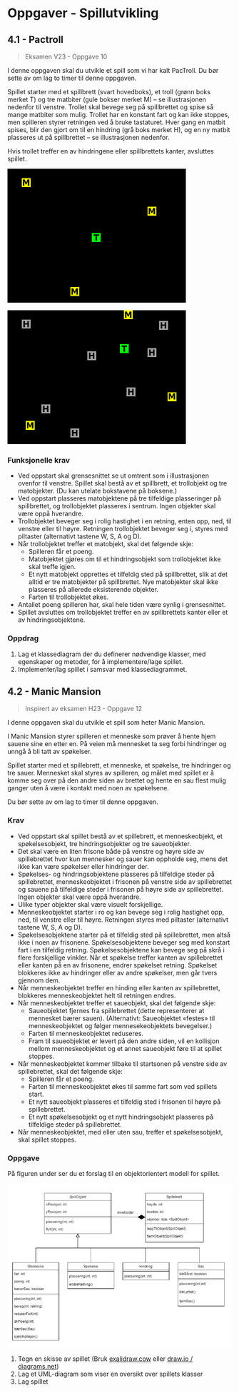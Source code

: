 # Oppgaver - Spillutvikling

## 4.1 - Pactroll

> Eksamen V23 - Oppgave 10

I denne oppgaven skal du utvikle et spill som vi har kalt PacTroll.
Du bør sette av om lag to timer til denne oppgaven.

Spillet starter med et spillbrett (svart hovedboks), et troll (grønn boks merket T) og tre matbiter (gule bokser merket M) – se illustrasjonen nedenfor til venstre.
Trollet skal bevege seg på spillbrettet og spise så mange matbiter som mulig.
Trollet har en konstant fart og kan ikke stoppes, men spilleren styrer retningen ved å bruke tastaturet.
Hver gang en matbit spises, blir den gjort om til en hindring (grå boks merket H), og en ny matbit plasseres ut på spillbrettet – se illustrasjonen nedenfor.

Hvis trollet treffer en av hindringene eller spillbrettets kanter, avsluttes spillet.

![Skisse av Pactroll](./vedlegg/v23-10-1.png)

![Skisse av Pactroll](./vedlegg/v23-10-2.png)

### Funksjonelle krav

- Ved oppstart skal grensesnittet se ut omtrent som i illustrasjonen ovenfor til venstre. Spillet skal bestå av et spillbrett, et trollobjekt og tre matobjekter. (Du kan utelate bokstavene på boksene.)
- Ved oppstart plasseres matobjektene på tre tilfeldige plasseringer på spillbrettet, og trollobjektet plasseres i sentrum. Ingen objekter skal være oppå hverandre.
- Trollobjektet beveger seg i rolig hastighet i en retning, enten opp, ned, til venstre eller til høyre. Retningen trollobjektet beveger seg i, styres med piltaster (alternativt tastene W, S, A og D).
- Når trollobjektet treffer et matobjekt, skal det følgende skje:
  - Spilleren får et poeng.
  - Matobjektet gjøres om til et hindringsobjekt som trollobjektet ikke skal treffe igjen.
  - Et nytt matobjekt opprettes et tilfeldig sted på spillbrettet, slik at det alltid er tre matobjekter på spillbrettet. Nye matobjekter skal ikke plasseres på allerede eksisterende objekter.
  - Farten til trollobjektet økes.
- Antallet poeng spilleren har, skal hele tiden være synlig i grensesnittet.
- Spillet avsluttes om trollobjektet treffer en av spillbrettets kanter eller et av hindringsobjektene.

### Oppdrag

1. Lag et klassediagram der du definerer nødvendige klasser, med egenskaper og metoder, for å implementere/lage spillet.
2. Implementer/lag spillet i samsvar med klassediagrammet.

## 4.2 - Manic Mansion

> Inspirert av eksamen H23 - Oppgave 12

I denne oppgaven skal du utvikle et spill som heter Manic Mansion.

I Manic Mansion styrer spilleren et menneske som prøver å hente hjem sauene sine en etter en.
På veien må mennesket ta seg forbi hindringer og unngå å bli tatt av spøkelser.

Spillet starter med et spillebrett, et menneske, et spøkelse, tre hindringer og tre sauer.
Mennesket skal styres av spilleren, og målet med spillet er å komme seg over på den andre siden av brettet og hente en sau flest mulig ganger uten å være i kontakt med noen av spøkelsene.

Du bør sette av om lag to timer til denne oppgaven.

### Krav

- Ved oppstart skal spillet bestå av et spillebrett, et menneskeobjekt, et spøkelsesobjekt, tre hindringsobjekter og tre saueobjekter.
- Det skal være en liten frisone både på venstre og høyre side av spillebrettet hvor kun mennesker og sauer kan oppholde seg, mens det ikke kan være spøkelser eller hindringer der.
- Spøkelses- og hindringsobjektene plasseres på tilfeldige steder på spillebrettet, menneskeobjektet i frisonen på venstre side av spillebrettet og sauene på tilfeldige steder i frisonen på høyre side av spillebrettet. Ingen objekter skal være oppå hverandre.
- Ulike typer objekter skal være visuelt forskjellige.
- Menneskeobjektet starter i ro og kan bevege seg i rolig hastighet opp, ned, til venstre eller til høyre. Retningen styres med piltaster (alternativt tastene W, S, A og D).
- Spøkelsesobjektene starter på et tilfeldig sted på spillebrettet, men altså ikke i noen av frisonene. Spøkelsesobjektene beveger seg med konstart fart i en tilfeldig retning. Spøkelsesobjektene kan bevege seg på skrå i flere forskjellige vinkler. Når et spøkelse treffer kanten av spillebrettet eller kanten på en av frisonene, endrer spøkelset retning. Spøkelset blokkeres ikke av hindringer eller av andre spøkelser, men går tvers gjennom dem.
- Når menneskeobjektet treffer en hinding eller kanten av spillebrettet, blokkeres menneskeobjektet helt til retningen endres.
- Når menneskeobjektet treffer et saueobjekt, skal det følgende skje:
  - Saueobjektet fjernes fra spillebrettet (dette representerer at mennesket bærer sauen). (Alternativt: Saueobjektet «festes» til menneskeobjektet og følger mennesekeobjektets bevegelser.)
  - Farten til menneskeobjektet reduseres.
  - Fram til saueobjektet er levert på den andre siden, vil en kollisjon mellom menneskeobjektet og et annet saueobjekt føre til at spillet stoppes.
- Når menneskeobjektet kommer tilbake til startsonen på venstre side av spillebrettet, skal det følgende skje:
  - Spilleren får et poeng.
  - Farten til menneskeobjektet økes til samme fart som ved spillets start.
  - Et nytt saueobjekt plasseres et tilfeldig sted i frisonen til høyre på spillebrettet.
  - Et nytt spøkelsesobjekt og et nytt hindringsobjekt plasseres på tilfeldige steder på spillebrettet.
- Når menneskeobjektet, med eller uten sau, treffer et spøkelsesobjekt, skal spillet stoppes.

### Oppgave

På figuren under ser du et forslag til en objektorientert modell for spillet.

![UML-diagram til oppgave 4.2](./vedlegg/h23-12.jpg)

1. Tegn en skisse av spillet (Bruk [exalidraw.cow](https://excalidraw.com/) eller [draw.io / diagrams.net](https://app.diagrams.net/))
2. Lag et UML-diagram som viser en oversikt over spillets klasser
3. Lag spillet
